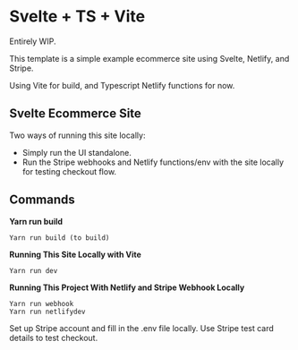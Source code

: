 # Svelte + TS + Vite

Entirely WIP.

This template is a simple example ecommerce site using Svelte, Netlify, and Stripe.

Using Vite for build, and Typescript Netlify functions for now.

## Svelte Ecommerce Site

Two ways of running this site locally: 
 - Simply run the UI standalone.
 - Run the Stripe webhooks and Netlify functions/env with the site locally for testing checkout flow.

## Commands

**Yarn run build**

```
Yarn run build (to build)
```

**Running This Site Locally with Vite**

```
Yarn run dev
```

**Running This Project With Netlify and Stripe Webhook Locally**

```
Yarn run webhook
Yarn run netlifydev
```

Set up Stripe account and fill in the .env file locally. Use Stripe test card details to test checkout.
